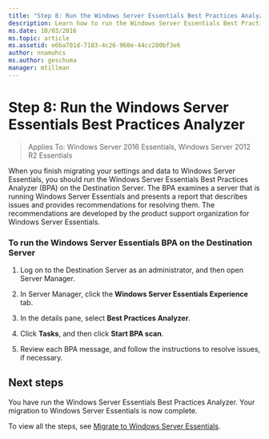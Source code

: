 ```yaml
---
title: "Step 8: Run the Windows Server Essentials Best Practices Analyzer"
description: Learn how to run the Windows Server Essentials Best Practices Analyzer.
ms.date: 10/03/2016
ms.topic: article
ms.assetid: e6ba701d-7183-4c26-960e-44cc280bf3e6
author: nnamuhcs
ms.author: geschuma
manager: mtillman
---
```


# Step 8: Run the Windows Server Essentials Best Practices Analyzer

>Applies To: Windows Server 2016 Essentials, Windows Server 2012 R2 Essentials

When you finish migrating your settings and data to  Windows Server Essentials, you should run the  Windows Server Essentials Best Practices Analyzer (BPA) on the Destination Server. The BPA examines a server that is running  Windows Server Essentials and presents a report that describes issues and provides recommendations for resolving them. The recommendations are developed by the product support organization for  Windows Server Essentials.

### To run the  Windows Server Essentials BPA on the Destination Server

1.  Log on to the Destination Server as an administrator, and then open Server Manager.

2.  In Server Manager, click the **Windows Server Essentials Experience** tab.

3.  In the details pane, select **Best Practices Analyzer**.

4.  Click **Tasks**, and then click **Start BPA scan**.

5.  Review each BPA message, and follow the instructions to resolve issues, if necessary.

## Next steps
 You have run the  Windows Server Essentials Best Practices Analyzer. Your migration to  Windows Server Essentials is now complete.


To view all the steps, see [Migrate to Windows Server Essentials](Migrate-from-Previous-Versions-to-Windows-Server-Essentials-or-Windows-Server-Essentials-Experience.md).

